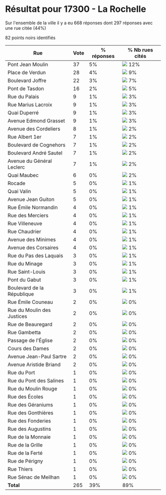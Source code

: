 # Résultat pour 17300 - La Rochelle

Sur l'ensemble de la ville il y a eu 668 réponses dont 297 réponses avec une rue citée (44%)

82 points noirs identifiés

| Rue | Vote | % réponses | % Nb rues cités|
|-----|------|------------|----------------|
| Pont Jean Moulin | 37 | 5% | <img src="../../img/bar_12.gif" />&nbsp;12%|
| Place de Verdun | 28 | 4% | <img src="../../img/bar_9.gif" />&nbsp;9%|
| Boulevard Joffre | 22 | 3% | <img src="../../img/bar_7.gif" />&nbsp;7%|
| Pont de Tasdon | 16 | 2% | <img src="../../img/bar_5.gif" />&nbsp;5%|
| Rue du Palais | 9 | 1% | <img src="../../img/bar_3.gif" />&nbsp;3%|
| Rue Marius Lacroix | 9 | 1% | <img src="../../img/bar_3.gif" />&nbsp;3%|
| Quai Duperré | 9 | 1% | <img src="../../img/bar_3.gif" />&nbsp;3%|
| Avenue Edmond Grasset | 9 | 1% | <img src="../../img/bar_3.gif" />&nbsp;3%|
| Avenue des Cordeliers | 8 | 1% | <img src="../../img/bar_2.gif" />&nbsp;2%|
| Rue Albert 1er | 7 | 1% | <img src="../../img/bar_2.gif" />&nbsp;2%|
| Boulevard de Cognehors | 7 | 1% | <img src="../../img/bar_2.gif" />&nbsp;2%|
| Boulevard André Sautel | 7 | 1% | <img src="../../img/bar_2.gif" />&nbsp;2%|
| Avenue du Général Leclerc | 7 | 1% | <img src="../../img/bar_2.gif" />&nbsp;2%|
| Quai Maubec | 6 | 0% | <img src="../../img/bar_2.gif" />&nbsp;2%|
| Rocade | 5 | 0% | <img src="../../img/bar_1.gif" />&nbsp;1%|
| Quai Valin | 5 | 0% | <img src="../../img/bar_1.gif" />&nbsp;1%|
| Avenue Jean Guiton | 5 | 0% | <img src="../../img/bar_1.gif" />&nbsp;1%|
| Rue Émile Normandin | 4 | 0% | <img src="../../img/bar_1.gif" />&nbsp;1%|
| Rue des Merciers | 4 | 0% | <img src="../../img/bar_1.gif" />&nbsp;1%|
| Rue Villeneuve | 4 | 0% | <img src="../../img/bar_1.gif" />&nbsp;1%|
| Rue Chaudrier | 4 | 0% | <img src="../../img/bar_1.gif" />&nbsp;1%|
| Avenue des Minimes | 4 | 0% | <img src="../../img/bar_1.gif" />&nbsp;1%|
| Avenue des Corsaires | 4 | 0% | <img src="../../img/bar_1.gif" />&nbsp;1%|
| Rue du Pas des Laquais | 3 | 0% | <img src="../../img/bar_1.gif" />&nbsp;1%|
| Rue du Minage | 3 | 0% | <img src="../../img/bar_1.gif" />&nbsp;1%|
| Rue Saint-Louis | 3 | 0% | <img src="../../img/bar_1.gif" />&nbsp;1%|
| Pont du Gabut | 3 | 0% | <img src="../../img/bar_1.gif" />&nbsp;1%|
| Boulevard de la République | 3 | 0% | <img src="../../img/bar_1.gif" />&nbsp;1%|
| Rue Émile Couneau | 2 | 0% | <img src="../../img/bar_0.gif" />&nbsp;0%|
| Rue du Moulin des Justices | 2 | 0% | <img src="../../img/bar_0.gif" />&nbsp;0%|
| Rue de Beauregard | 2 | 0% | <img src="../../img/bar_0.gif" />&nbsp;0%|
| Rue Gambetta | 2 | 0% | <img src="../../img/bar_0.gif" />&nbsp;0%|
| Passage de l'Église | 2 | 0% | <img src="../../img/bar_0.gif" />&nbsp;0%|
| Cours des Dames | 2 | 0% | <img src="../../img/bar_0.gif" />&nbsp;0%|
| Avenue Jean-Paul Sartre | 2 | 0% | <img src="../../img/bar_0.gif" />&nbsp;0%|
| Avenue Aristide Briand | 2 | 0% | <img src="../../img/bar_0.gif" />&nbsp;0%|
| Rue du Port | 1 | 0% | <img src="../../img/bar_0.gif" />&nbsp;0%|
| Rue du Pont des Salines | 1 | 0% | <img src="../../img/bar_0.gif" />&nbsp;0%|
| Rue du Moulin Rouge | 1 | 0% | <img src="../../img/bar_0.gif" />&nbsp;0%|
| Rue des Écoles | 1 | 0% | <img src="../../img/bar_0.gif" />&nbsp;0%|
| Rue des Géraniums | 1 | 0% | <img src="../../img/bar_0.gif" />&nbsp;0%|
| Rue des Gonthières | 1 | 0% | <img src="../../img/bar_0.gif" />&nbsp;0%|
| Rue des Fonderies | 1 | 0% | <img src="../../img/bar_0.gif" />&nbsp;0%|
| Rue des Augustins | 1 | 0% | <img src="../../img/bar_0.gif" />&nbsp;0%|
| Rue de la Monnaie | 1 | 0% | <img src="../../img/bar_0.gif" />&nbsp;0%|
| Rue de la Grille | 1 | 0% | <img src="../../img/bar_0.gif" />&nbsp;0%|
| Rue de la Ferté | 1 | 0% | <img src="../../img/bar_0.gif" />&nbsp;0%|
| Rue de Périgny | 1 | 0% | <img src="../../img/bar_0.gif" />&nbsp;0%|
| Rue Thiers | 1 | 0% | <img src="../../img/bar_0.gif" />&nbsp;0%|
| Rue Sénac de Meilhan | 1 | 0% | <img src="../../img/bar_0.gif" />&nbsp;0%|
| **Total** | 265 | 39% | 89%|
